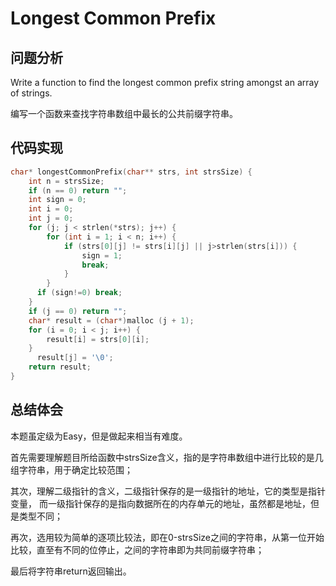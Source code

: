 # Longest Common Prefix

## 问题分析
Write a function to find the longest common prefix string amongst an array of strings.

编写一个函数来查找字符串数组中最长的公共前缀字符串。

## 代码实现
``` C
char* longestCommonPrefix(char** strs, int strsSize) {
	int n = strsSize;
	if (n == 0) return "";
	int sign = 0;
	int i = 0;
	int j = 0;
	for (j; j < strlen(*strs); j++) {
		for (int i = 1; i < n; i++) {
			if (strs[0][j] != strs[i][j] || j>strlen(strs[i])) {
				sign = 1;
				break;
			}
		}
	  if (sign!=0) break;
	}
	if (j == 0) return "";
	char* result = (char*)malloc (j + 1);
	for (i = 0; i < j; i++) {
		result[i] = strs[0][i];
	}
	  result[j] = '\0';
	return result;
}
```

## 总结体会
本题虽定级为Easy，但是做起来相当有难度。

首先需要理解题目所给函数中strsSize含义，指的是字符串数组中进行比较的是几组字符串，用于确定比较范围；

其次，理解二级指针的含义，二级指针保存的是一级指针的地址，它的类型是指针变量，
而一级指针保存的是指向数据所在的内存单元的地址，虽然都是地址，但是类型不同；

再次，选用较为简单的逐项比较法，即在0-strsSize之间的字符串，从第一位开始比较，直至有不同的位停止，之间的字符串即为共同前缀字符串；

最后将字符串return返回输出。
